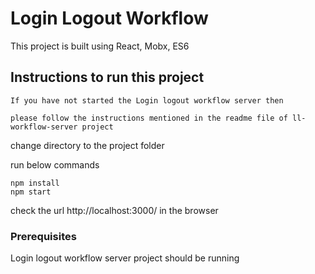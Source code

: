# Login Logout Workflow

This project is built using React, Mobx, ES6

## Instructions to run this project
```
If you have not started the Login logout workflow server then

please follow the instructions mentioned in the readme file of ll-workflow-server project
```
change directory to the project folder

run below commands
```
npm install
npm start
```
check the url http://localhost:3000/ in the browser
### Prerequisites

Login logout workflow server project should be running
